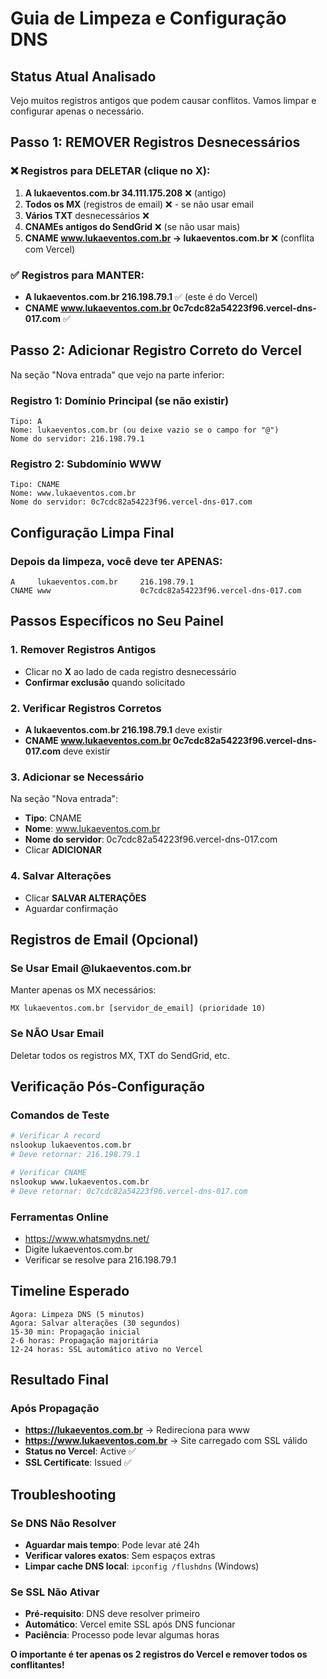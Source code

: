 # Guia de Limpeza e Configuração DNS

## Status Atual Analisado
Vejo muitos registros antigos que podem causar conflitos. Vamos limpar e configurar apenas o necessário.

## Passo 1: REMOVER Registros Desnecessários

### ❌ Registros para DELETAR (clique no X):
1. **A lukaeventos.com.br 34.111.175.208** ❌ (antigo)
2. **Todos os MX** (registros de email) ❌ - se não usar email
3. **Vários TXT** desnecessários ❌ 
4. **CNAMEs antigos do SendGrid** ❌ (se não usar mais)
5. **CNAME www.lukaeventos.com.br → lukaeventos.com.br** ❌ (conflita com Vercel)

### ✅ Registros para MANTER:
- **A lukaeventos.com.br 216.198.79.1** ✅ (este é do Vercel)
- **CNAME www.lukaeventos.com.br 0c7cdc82a54223f96.vercel-dns-017.com** ✅

## Passo 2: Adicionar Registro Correto do Vercel

Na seção "Nova entrada" que vejo na parte inferior:

### Registro 1: Domínio Principal (se não existir)
```
Tipo: A
Nome: lukaeventos.com.br (ou deixe vazio se o campo for "@")
Nome do servidor: 216.198.79.1
```

### Registro 2: Subdomínio WWW 
```
Tipo: CNAME  
Nome: www.lukaeventos.com.br
Nome do servidor: 0c7cdc82a54223f96.vercel-dns-017.com
```

## Configuração Limpa Final

### Depois da limpeza, você deve ter APENAS:
```
A     lukaeventos.com.br     216.198.79.1
CNAME www                    0c7cdc82a54223f96.vercel-dns-017.com
```

## Passos Específicos no Seu Painel

### 1. Remover Registros Antigos
- Clicar no **X** ao lado de cada registro desnecessário
- **Confirmar exclusão** quando solicitado

### 2. Verificar Registros Corretos
- **A lukaeventos.com.br 216.198.79.1** deve existir
- **CNAME www.lukaeventos.com.br 0c7cdc82a54223f96.vercel-dns-017.com** deve existir

### 3. Adicionar se Necessário
Na seção "Nova entrada":
- **Tipo**: CNAME
- **Nome**: www.lukaeventos.com.br  
- **Nome do servidor**: 0c7cdc82a54223f96.vercel-dns-017.com
- Clicar **ADICIONAR**

### 4. Salvar Alterações
- Clicar **SALVAR ALTERAÇÕES**
- Aguardar confirmação

## Registros de Email (Opcional)

### Se Usar Email @lukaeventos.com.br
Manter apenas os MX necessários:
```
MX lukaeventos.com.br [servidor_de_email] (prioridade 10)
```

### Se NÃO Usar Email
Deletar todos os registros MX, TXT do SendGrid, etc.

## Verificação Pós-Configuração

### Comandos de Teste
```bash
# Verificar A record
nslookup lukaeventos.com.br
# Deve retornar: 216.198.79.1

# Verificar CNAME
nslookup www.lukaeventos.com.br  
# Deve retornar: 0c7cdc82a54223f96.vercel-dns-017.com
```

### Ferramentas Online
- https://www.whatsmydns.net/
- Digite lukaeventos.com.br
- Verificar se resolve para 216.198.79.1

## Timeline Esperado

```
Agora: Limpeza DNS (5 minutos)
Agora: Salvar alterações (30 segundos)
15-30 min: Propagação inicial
2-6 horas: Propagação majoritária  
12-24 horas: SSL automático ativo no Vercel
```

## Resultado Final

### Após Propagação
- **https://lukaeventos.com.br** → Redireciona para www
- **https://www.lukaeventos.com.br** → Site carregado com SSL válido
- **Status no Vercel**: Active ✅
- **SSL Certificate**: Issued ✅

## Troubleshooting

### Se DNS Não Resolver
- **Aguardar mais tempo**: Pode levar até 24h
- **Verificar valores exatos**: Sem espaços extras
- **Limpar cache DNS local**: `ipconfig /flushdns` (Windows)

### Se SSL Não Ativar
- **Pré-requisito**: DNS deve resolver primeiro
- **Automático**: Vercel emite SSL após DNS funcionar
- **Paciência**: Processo pode levar algumas horas

**O importante é ter apenas os 2 registros do Vercel e remover todos os conflitantes!**